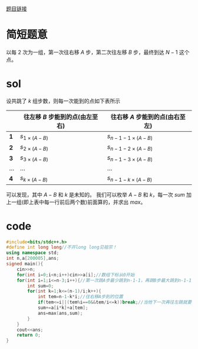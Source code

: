 
[题目链接](https://www.luogu.com.cn/problem/AT4288)

# 简短题意

以每 $2$ 次为一组，第一次往右移 $A$ 步，第二次往左移 $B$ 步，最终到达 $N-1$ 这个点。

# sol
设共跳了 $k$ 组步数，则每一次能到的点如下表所示

||往左移 $B$ 步能到的点(由左至右)|往右移 $A$ 步能到的点(由右至左)|
|-|-|-|
|**1**|$s_{1\times(A-B)}$|$s_{n-1-1\times(A-B)}$|
|**2**|$s_{2\times(A-B)}$|$s_{n-1-2\times(A-B)}$|
|**3**|$s_{3\times(A-B)}$|$s_{n-1-3\times(A-B)}$|
|$\dots$|$\dots$|$\dots$|
|**4**|$s_{k\times(A-B)}$|$s_{n-1-k\times(A-B)}$|


可以发现，其中 $A-B$ 和 $k$ 是未知的。
我们可以枚举 $A-B$ 和 $k$，每一次 $sum$ 加上一组(即上表中每一行前后两个数)前面算的，并求出 $max$。

# code

```cpp
#include<bits/stdc++.h>
#define int long long//不开long long见祖宗！
using namespace std;
int n,a[200005],ans;
signed main(){
    cin>>n;
    for(int i=0;i<n;i++)cin>>a[i];//数组下标从0开始
    for(int i=1;i<=n-3;i++){//第一次跳A步最少跳到n-1-1，再跳B步最大跳到n-1-1-1=n-3。
        int sum=0;
        for(int k=1;k<=(n-1)/i;k++){
            int tem=n-1-k*i;//往右移A步到的位置
            if(tem<=i||(tem%i==0&&tem/i<=k))break;//当他下一次再往左跳就要出界时，或已经与左移B步的重复了，就退出。
            sum+=a[i*k]+a[tem];
            ans=max(ans,sum);
        }
    }
    cout<<ans;
    return 0;
}
```

